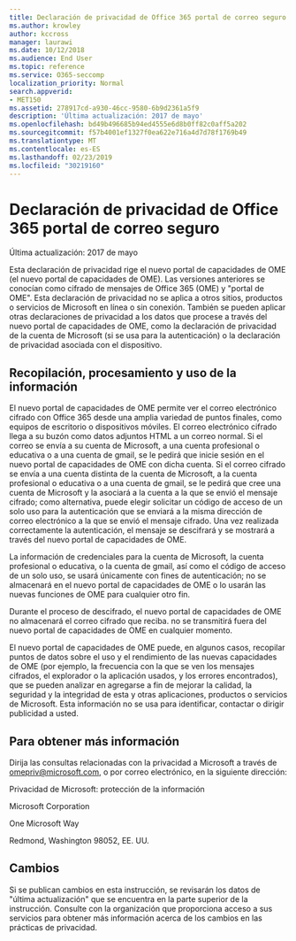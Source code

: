 ```yaml
---
title: Declaración de privacidad de Office 365 portal de correo seguro
ms.author: krowley
author: kccross
manager: laurawi
ms.date: 10/12/2018
ms.audience: End User
ms.topic: reference
ms.service: O365-seccomp
localization_priority: Normal
search.appverid:
- MET150
ms.assetid: 278917cd-a930-46cc-9580-6b9d2361a5f9
description: 'Última actualización: 2017 de mayo'
ms.openlocfilehash: bd49b496685b94ed4555e6d8b0ff82c0aff5a202
ms.sourcegitcommit: f57b4001ef1327f0ea622e716a4d7d78f1769b49
ms.translationtype: MT
ms.contentlocale: es-ES
ms.lasthandoff: 02/23/2019
ms.locfileid: "30219160"
---
```

# <a name="privacy-statement-for-office-365-secure-email-portal"></a>Declaración de privacidad de Office 365 portal de correo seguro

Última actualización: 2017 de mayo
  
Esta declaración de privacidad rige el nuevo portal de capacidades de OME (el nuevo portal de capacidades de OME). Las versiones anteriores se conocían como cifrado de mensajes de Office 365 (OME) y "portal de OME". Esta declaración de privacidad no se aplica a otros sitios, productos o servicios de Microsoft en línea o sin conexión. También se pueden aplicar otras declaraciones de privacidad a los datos que procese a través del nuevo portal de capacidades de OME, como la declaración de privacidad de la cuenta de Microsoft (si se usa para la autenticación) o la declaración de privacidad asociada con el dispositivo.
  
## <a name="collection-processing-and-use-of-your-information"></a>Recopilación, procesamiento y uso de la información

El nuevo portal de capacidades de OME permite ver el correo electrónico cifrado con Office 365 desde una amplia variedad de puntos finales, como equipos de escritorio o dispositivos móviles. El correo electrónico cifrado llega a su buzón como datos adjuntos HTML a un correo normal. Si el correo se envía a su cuenta de Microsoft, a una cuenta profesional o educativa o a una cuenta de gmail, se le pedirá que inicie sesión en el nuevo portal de capacidades de OME con dicha cuenta. Si el correo cifrado se envía a una cuenta distinta de la cuenta de Microsoft, a la cuenta profesional o educativa o a una cuenta de gmail, se le pedirá que cree una cuenta de Microsoft y la asociará a la cuenta a la que se envió el mensaje cifrado; como alternativa, puede elegir solicitar un código de acceso de un solo uso para la autenticación que se enviará a la misma dirección de correo electrónico a la que se envió el mensaje cifrado. Una vez realizada correctamente la autenticación, el mensaje se descifrará y se mostrará a través del nuevo portal de capacidades de OME.
  
La información de credenciales para la cuenta de Microsoft, la cuenta profesional o educativa, o la cuenta de gmail, así como el código de acceso de un solo uso, se usará únicamente con fines de autenticación; no se almacenará en el nuevo portal de capacidades de OME o lo usarán las nuevas funciones de OME para cualquier otro fin.
  
Durante el proceso de descifrado, el nuevo portal de capacidades de OME no almacenará el correo cifrado que reciba. no se transmitirá fuera del nuevo portal de capacidades de OME en cualquier momento.
  
El nuevo portal de capacidades de OME puede, en algunos casos, recopilar puntos de datos sobre el uso y el rendimiento de las nuevas capacidades de OME (por ejemplo, la frecuencia con la que se ven los mensajes cifrados, el explorador o la aplicación usados, y los errores encontrados), que se pueden analizar en agregarse a fin de mejorar la calidad, la seguridad y la integridad de esta y otras aplicaciones, productos o servicios de Microsoft. Esta información no se usa para identificar, contactar o dirigir publicidad a usted.
  
## <a name="for-more-information"></a>Para obtener más información

Dirija las consultas relacionadas con la privacidad a Microsoft a través de [omepriv@microsoft.com](mailto:omepriv@microsoft.com), o por correo electrónico, en la siguiente dirección:
  
Privacidad de Microsoft: protección de la información
  
Microsoft Corporation
  
One Microsoft Way
  
Redmond, Washington 98052, EE. UU.
  
## <a name="changes"></a>Cambios

Si se publican cambios en esta instrucción, se revisarán los datos de "última actualización" que se encuentra en la parte superior de la instrucción. Consulte con la organización que proporciona acceso a sus servicios para obtener más información acerca de los cambios en las prácticas de privacidad.
  

